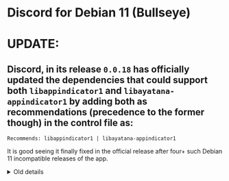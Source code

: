 # Discord for Debian 11 (Bullseye)
# UPDATE:
## Discord, in its release `0.0.18` has officially updated the dependencies that could support both `libappindicator1` and `libayatana-appindicator1` by adding both as recommendations (precedence to the former though) in the control file as:
`Recommends: libappindicator1 | libayatana-appindicator1`

It is good seeing it finally fixed in the official release after four+ such Debian 11 incompatible releases of the app. 

<details><summary>Old details</summary>
  
#### Refer this: https://bugs.debian.org/cgi-bin/bugreport.cgi?bug=895037
### Context:
From Debian's Bullseye release, the `libappindicator` package is depreciated and replaced with `libayatana-appindicator`.

But, in discord installation packages (including the latest 0.0.17), it asks for `libappindicator1` hence the installation breaks in bullseye.

The files in this repo have that dependency replaced with `libayatana-appindicator1` after which installation succeeds and the app works fine.
</details>
